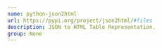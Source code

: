 ```yaml
---
name: python-json2html
url: https://pypi.org/project/json2html/#files
description: JSON to HTML Table Representation.
group: None
---
```

